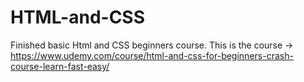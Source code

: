# HTML-and-CSS
Finished basic Html and CSS beginners course.
This is the course -> https://www.udemy.com/course/html-and-css-for-beginners-crash-course-learn-fast-easy/



